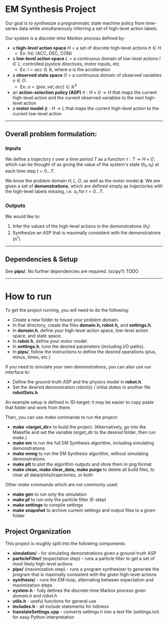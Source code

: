 # EM Synthesis Project

Our goal is to synthesize a programmatic state machine policy from time-series data while simultaneously inferring a set of high-level action labels.

Our system is a *discrete-time Markov process* defined by:
   - a **high-level action space** $H$ = a set of discrete high-level actions $h \in H$
     - Ex: $h \in$ {ACC, DEC, CON}
   - a **low-level action space** $L$ = a continuous domain of low-level actions $l \in L$: controlled joystick directives, motor inputs, etc.
     - Ex: $l = acc \in \mathbb{R}$, where $a$ is the acceleration
   - a **observed state space** $O$ = a continuous domain of observed variables $o \in O$.
     - Ex: $o = (pos, vel, acc) \in \mathbb{R}^3$
   - an **action-selection policy (ASP)** $\pi: H \times O \rightarrow H$ that maps the current high-level action and the current observed variables to the next high-level action
   - a **motor model** $\phi: H \rightarrow L$ that maps the current high-level action to the current low-level action

---
## Overall problem formulation:
### Inputs
We define a trajectory $\tau$ over a time period $T$ as a function $\tau : T \rightarrow H \times O$, which can be thought of as giving the value of the system's state $(h_t, o_t)$ at each time step $t=0...T$.

We know the problem domain $H, L, O$, as well as the motor model $\phi$. We are given a set of **demonstrations**, which are defined simply as trajectories with the high-level labels missing, i.e. $o_t$ for $t = 0...T$.

### Outputs
We would like to:
1. Infer the values of the high-level actions in the demonstrations ($h_t$)
2. Synthesize an ASP that is maximally consistent with the demonstrations ($\pi^*$)

---
## Dependencies & Setup
See **pips/**. No further dependencies are required. (scipy?) TODO

---
# How to run
To get the project running, you will need to do the following:
- Create a new folder to house your problem domain. 
- In that directory, create the files **domain.h, robot.h,** and **settings.h**. 
- In **domain.h**, define your high-level action space, low-level action space, and state space.
- In **robot.h**, define your motor model.
- In **settings.h**, tune the desired parameters (including I/O paths).
- In **pips/**, follow the instructions to define the desired operations (plus, minus, times, etc.)

If you need to simulate your own demonstrations, you can also use our interface to:
- Define the ground-truth ASP and the physics model in **robot.h**.
- Set the desired demonstration robot(s) / initial states in another file **robotSets.h**.

An example setup is defined in *1D-target*; it may be easier to copy paste that folder and work from there.

Then, you can use *make* commands to run the project:
- **make <target_dir>** to build the project. (Alternatively, go into the Makefile and set the variable *target_dir* to the desired folder, then run *make*.)
- **make em** to run the full EM Synthesis algorithm, including simulating demonstrations
- **make emng** to run the EM Synthesis algorithm, without simulating demonstrations
- **make plt** to plot the algorithm outputs and store them in png format
- **make clean, make clear_data, make purge** to delete all build files, to clear all data/plots/trajectories, or both

Other *make* commands which are not commonly used:
- **make gen** to run only the simulation
- **make pf** to run only the particle filter (E-step)
- **make settings** to compile settings
- **make snapshot** to archive current settings and output files to a given folder

## Project Organization
This project is roughly split into the following components:

- **simulation/** - for simulating demonstrations given a ground-truth ASP
- **particleFilter/** (expectation step) - runs a particle filter to get a set of most likely high-level actions
- **pips/** (maximization step) - runs a program synthesizer to generate the program that is maximally consistent with the given high-level actions
- **synthesis/** - runs the EM-loop, alternating between expectation and maximization steps
- **system.h** - fully defines the discrete-time Markov process given *domain.h* and *robot.h*
- **utils.h** - useful functions for general use
- **includes.h** - all include statements for tidiness
- **translateSettings.cpp** - converts settings.h into a text file (settings.txt) for easy Python interpretation